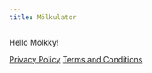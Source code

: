 ```yaml
---
title: Mölkulator
---
```


Hello Mölkky!

[Privacy Policy](./privacy-policy.md)
[Terms and Conditions](terms-and-conditions.md)

